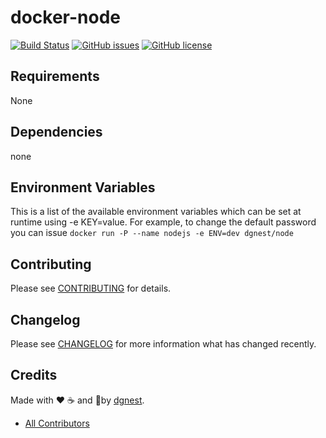# docker-node

[![Build Status](https://travis-ci.org/dgnest/docker-node.svg)](https://travis-ci.org/dgnest/docker-node)
[![GitHub issues](https://img.shields.io/github/issues/dgnest/docker-node.svg)](https://github.com/dgnest/docker-node/issues)
[![GitHub license](https://img.shields.io/github/license/mashape/apistatus.svg?style=flat-square)](LICENSE)


Requirements
------------

None


## Dependencies

none

## Environment Variables

This is a list of the available environment variables which can be set at runtime using -e KEY=value.
For example, to change the default password you can issue `docker run -P --name nodejs -e ENV=dev dgnest/node`

## Contributing

Please see [CONTRIBUTING](CONTRIBUTING.md) for details.

## Changelog

Please see [CHANGELOG](CHANGELOG.md) for more information what has changed recently.

## Credits

Made with :heart: :coffee: and :pizza:by [dgnest][link-company].

- [All Contributors][link-contributors]


<!-- Other -->

[link-company]: https://github.com/dgnest
[link-author]: https://github.com/luismayta
[link-contributors]: AUTHORS